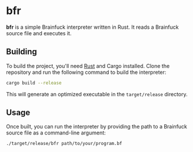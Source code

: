 # bfr

**bfr** is a simple Brainfuck interpreter written in Rust. It reads a Brainfuck source file and executes it.

## Building

To build the project, you'll need [Rust](https://www.rust-lang.org/) and Cargo installed. Clone the repository and run the following command to build the interpreter:

```bash
cargo build --release
```

This will generate an optimized executable in the `target/release` directory.

## Usage

Once built, you can run the interpreter by providing the path to a Brainfuck source file as a command-line argument:

```bash
./target/release/bfr path/to/your/program.bf
```

